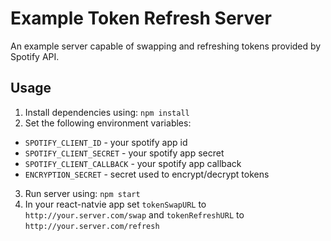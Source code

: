 # Example Token Refresh Server

An example server capable of swapping and refreshing tokens provided by Spotify API.

## Usage

1. Install dependencies using: `npm install`
2. Set the following environment variables:

* `SPOTIFY_CLIENT_ID` - your spotify app id
* `SPOTIFY_CLIENT_SECRET` - your spotify app secret
* `SPOTIFY_CLIENT_CALLBACK` - your spotify app callback
* `ENCRYPTION_SECRET` - secret used to encrypt/decrypt tokens

3. Run server using: `npm start`
4. In your react-natvie app set `tokenSwapURL` to `http://your.server.com/swap` and `tokenRefreshURL` to `http://your.server.com/refresh`
